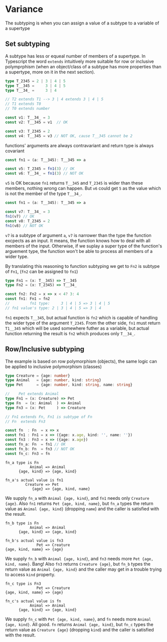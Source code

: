 # Variance
The subtyping is when you can assign a value of a subtype to a variable of a supertype

## Set subtyping
A subtype has less or equeal number of members of a supertype. In Typescript the word `extends` intuitively more suitable for row or inclusive polymprphism (when an object/class of a subtype has more properties than a supertype, more on it in the next section).

```typescript
type T_2345 = 2 | 3 | 4 | 5
type T__345 =     3 | 4 | 5
type T__34_ =     3 | 4

// T2 extends T1 --> 3 | 4 extends 3 | 4 | 5
// T1 extends T0
// T0 extends number

const v1: T__34_ = 3
const v2: T__345 = v1  // OK

const v3: T_2345 = 2
const v4: T__345 = v3 // NOT OK, cause T__345 cannot be 2

```
functions' arguments are always contravariant and return type is always covariant
```typescript
const fn1 = (a: T__345): T__345 => a

const v5: T_2345 = fn1(3) // OK
const v6: T__34_ = fn1(3) // NOT OK
```
`v5` is OK because `fn1` returns `T__345` and `T_2345` is wider than these members, nothing wrong can happen.
But `v6` could get `5` as the value which is not the member of the type `T__34_`.

```typescript
const fn1 = (a: T__345): T__345 => a

const v7: T__34_ = 3
fn1(v7) // OK
const v8: T_2345 = 2
fn1(v8) // NOT OK
```
`v7` is a subtype of argument `a`, `v7` is narrower than the type the function excpects as an input. It means, the function knows how to deal with all members of the input. Otherwise, if we suplay a super type of the function's arguement type, the function won't be able to process all members of a wider type.

By translating this reasoning to function subtyping we get to `Fn2` is subtype of `Fn1`, (`fn2` can be assigned to `fn1`)
```typescript
type Fn1 = (x: T__345) => T__345
type Fn2 = (x: T_2345) => T__34_

const fn2: Fn2 = x => x < 4? 3: 4
const fn1: Fn1 = fn2
//         fn1 type:     3 | 4 | 5 => 3 | 4 | 5
// fn1 value's type: 2 | 3 | 4 | 5 => 3 | 4

```
`fn1` expects `T__345`, but actual function is `fn2` which is capable of handling the wider type of the argument `T_2345`.
From the other side, `fn1` must return `T1__345` which will be used somewhere futher as a variable, but actual function returning the result is `fn2` which produces only `T__34_`.

## Row/Inclusive subtyping
The example is based on row polymorphism (objects), the same logic can be applied to inclusive polymorphism (classes)
```typescript
type Creature = {age: number}
type Animal   = {age: number, kind: string}
type Pet      = {age: number, kind: string, name: string}

//    Pet extends Animal
type Fn1 = (x: Creature) => Pet
type Fn  = (x: Animal  ) => Animal
type Fn3 = (x: Pet     ) => Creature

// Fn1 extends Fn, Fn1 is subtype of Fn
// Fn  extends Fn3

const fn  : Fn  = x => x
const fn1 : Fn1 = x => ({age: x.age, kind: '', name: ''})
const fn3 : Fn3 = x => ({age: x.age})
const fn_a: Fn  = fn1 // OK
const fn_b: Fn  = fn3 // NOT OK
const fn_c: Fn3 = fn
```
```
fn_a type is Fn
           Animal => Animal
      {age, kind} => {age, kind}

fn_a's actual value is fn1
         Creature => Pet
            {age} => {age, kind, name}
```
We supply `fn_a` with `Animal {age, kind}`, and `fn1` needs only `Creature {age}`.
Also `fn1` returns `Pet {age, kind, name}`, but `fn_a` types the return value as `Animal {age, kind}` (dropping `name`) and the caller is satisfied with the result.
```
fn_b type is Fn
           Animal => Animal
      {age, kind} => {age, kind}

fn_b's actual value is fn3
              Pet => Creature
{age, kind, name} => {age}
```
We supply `fn_b` with `Animal {age, kind}`, and `fn3` needs more `Pet {age, kind, name}`. Bang!
Also `fn3` returns `Creature {age}`, but `fn_b` types the return value as `Animal {age, kind}` and the caller may get in a trouble trying to access `kind` property.
```
fn_c type is Fn3
              Pet => Creature
{age, kind, name} => {age}

fn_c's actual value is fn
           Animal => Animal
      {age, kind} => {age, kind}
```
We supply `fn_c` with `Pet {age, kind, name}`, and `fn` needs more `Animal {age, kind}`. All good.
`fn` returns `Animal {age, kind}`, but `fn_c` types the return value as `Creature {age}` (dropping `kind`) and the caller is satisfied with the result.
